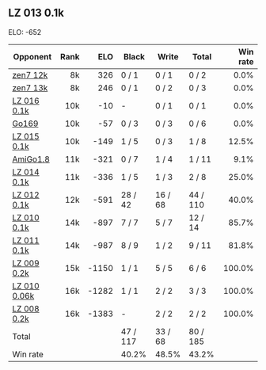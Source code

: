 ## LZ 013 0.1k ##

ELO: -652

Opponent | Rank | ELO | Black | Write | Total | Win rate
---------|-----:|----:|-------|-------|-------|-------:
[zen7 12k](zen7%2012k.md) | 8k | 326 | 0 / 1 | 0 / 1 | 0 / 2 | 0.0%
[zen7 13k](zen7%2013k.md) | 8k | 246 | 0 / 1 | 0 / 2 | 0 / 3 | 0.0%
[LZ 016 0.1k](LZ%20016%200.1k.md) | 10k | -10 | - | 0 / 1 | 0 / 1 | 0.0%
[Go169](Go169.md) | 10k | -57 | 0 / 3 | 0 / 3 | 0 / 6 | 0.0%
[LZ 015 0.1k](LZ%20015%200.1k.md) | 10k | -149 | 1 / 5 | 0 / 3 | 1 / 8 | 12.5%
[AmiGo1.8](AmiGo1.8.md) | 11k | -321 | 0 / 7 | 1 / 4 | 1 / 11 | 9.1%
[LZ 014 0.1k](LZ%20014%200.1k.md) | 11k | -336 | 1 / 5 | 1 / 3 | 2 / 8 | 25.0%
[LZ 012 0.1k](LZ%20012%200.1k.md) | 12k | -591 | 28 / 42 | 16 / 68 | 44 / 110 | 40.0%
[LZ 010 0.1k](LZ%20010%200.1k.md) | 14k | -897 | 7 / 7 | 5 / 7 | 12 / 14 | 85.7%
[LZ 011 0.1k](LZ%20011%200.1k.md) | 14k | -987 | 8 / 9 | 1 / 2 | 9 / 11 | 81.8%
[LZ 009 0.2k](LZ%20009%200.2k.md) | 15k | -1150 | 1 / 1 | 5 / 5 | 6 / 6 | 100.0%
[LZ 010 0.06k](LZ%20010%200.06k.md) | 16k | -1282 | 1 / 1 | 2 / 2 | 3 / 3 | 100.0%
[LZ 008 0.2k](LZ%20008%200.2k.md) | 16k | -1383 | - | 2 / 2 | 2 / 2 | 100.0%
Total | | | 47 / 117 | 33 / 68 | 80 / 185 | 
Win rate| | | 40.2% | 48.5% | 43.2% | 

